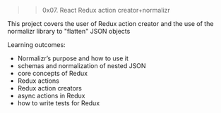 >> 0x07. React Redux action creator+normalizr

This project covers the user of Redux action creator and the use of the normalizr library to "flatten" JSON objects

Learning outcomes:
- Normalizr’s purpose and how to use it
- schemas and normalization of nested JSON
- core concepts of Redux
- Redux actions
- Redux action creators
- async actions in Redux
- how to write tests for Redux
